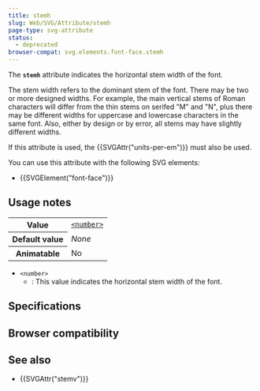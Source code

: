 ```yaml
---
title: stemh
slug: Web/SVG/Attribute/stemh
page-type: svg-attribute
status:
  - deprecated
browser-compat: svg.elements.font-face.stemh
---
```




The **`stemh`** attribute indicates the horizontal stem width of the font.

The stem width refers to the dominant stem of the font. There may be two or more designed widths. For example, the main vertical stems of Roman characters will differ from the thin stems on serifed "M" and "N", plus there may be different widths for uppercase and lowercase characters in the same font. Also, either by design or by error, all stems may have slightly different widths.

If this attribute is used, the {{SVGAttr("units-per-em")}} must also be used.

You can use this attribute with the following SVG elements:

- {{SVGElement("font-face")}}

## Usage notes

<table class="properties">
  <tbody>
    <tr>
      <th scope="row">Value</th>
      <td>
        <code
          ><a href="/Web/SVG/Content_type#number"
            >&#x3C;number></a
          ></code
        >
      </td>
    </tr>
    <tr>
      <th scope="row">Default value</th>
      <td><em>None</em></td>
    </tr>
    <tr>
      <th scope="row">Animatable</th>
      <td>No</td>
    </tr>
  </tbody>
</table>

- `<number>`
  - : This value indicates the horizontal stem width of the font.

## Specifications



## Browser compatibility



## See also

- {{SVGAttr("stemv")}}
